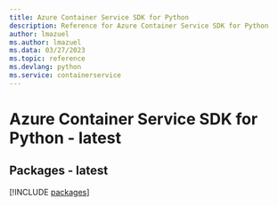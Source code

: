 ```yaml
---
title: Azure Container Service SDK for Python
description: Reference for Azure Container Service SDK for Python
author: lmazuel
ms.author: lmazuel
ms.data: 03/27/2023
ms.topic: reference
ms.devlang: python
ms.service: containerservice
---
```

# Azure Container Service SDK for Python - latest
## Packages - latest
[!INCLUDE [packages](container-service-index.md)]